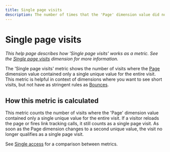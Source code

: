 ```yaml
---
title: Single page visits
description: The number of times that the 'Page' dimension value did not change in a visit.
---
```


# Single page visits

*This help page describes how 'Single page visits' works as a metric. See the [Single page visits](../dimensions/single-page-visits.md) dimension for more information.*

The 'Single page visits' metric shows the number of visits where the [Page](../dimensions/page.md) dimension value contained only a single unique value for the entire visit. This metric is helpful in context of dimensions where you want to see short visits, but not have as stringent rules as [Bounces](bounces.md).

## How this metric is calculated

This metric counts the number of visits where the 'Page' dimension value contained only a single unique value for the entire visit. If a visitor reloads the page or fires link tracking calls, it still counts as a single page visit. As soon as the Page dimension changes to a second unique value, the visit no longer qualifies as a single page visit.

See [Single access](single-access.md) for a comparison between metrics.
